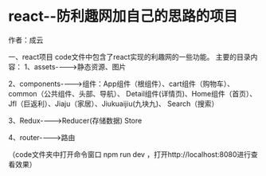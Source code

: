 # react--防利趣网加自己的思路的项目
作者：成云


一、react项目
 code文件中包含了react实现的利趣网的一些功能。
主要的目录内容：
1、assets---->静态资源、图片

2、components---->组件：App组件（根组件）、cart组件（购物车）、common（公共组件、头部、导航）、
   Detail组件(详情页)、Home组件（首页）、Jfl（巨返利）、Jiaju（家居）、Jiukuaijiu(九块九)、
   Search（搜索）
   
3、Redux---->Reducer(存储数据)
             Store
             
4、router---->路由
 
           
（code文件夹中打开命令窗口 npm run dev ，打开http://localhost:8080进行查看效果）
